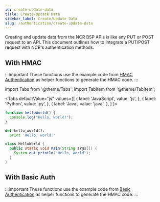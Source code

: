 ```yaml
---
id: create-update-data
title: Create/Update Data
sidebar_label: Create/Update Data
slug: /authentication/create-update-data
---
```


Creating and update data from the NCR BSP APIs is like any PUT or POST request to an API. This document outlines how to integrate a PUT/POST request with NCR's authentication methods.

## With HMAC

:::important
These functions use the example code from [HMAC Authentication](/authentication/hmac) as helper functions to generate the HMAC code.
:::

import Tabs from '@theme/Tabs';
import TabItem from '@theme/TabItem';

<Tabs
defaultValue="js"
values={[
{ label: 'JavaScript', value: 'js', },
{ label: 'Python', value: 'py', },
{ label: 'Java', value: 'java', },
]
}>
<TabItem value="js">

```js
function helloWorld() {
  console.log("Hello, world!");
}
```

</TabItem>
<TabItem value="py">

```py
def hello_world():
  print 'Hello, world!'
```

</TabItem>
<TabItem value="java">

```java
class HelloWorld {
  public static void main(String args[]) {
    System.out.println("Hello, World");
  }
}
```

</TabItem>
</Tabs>

## With Basic Auth

:::important
These functions use the example code from [Basic Authentication](/authentication/basic-authentication) as helper functions to generate the HMAC code.
:::
